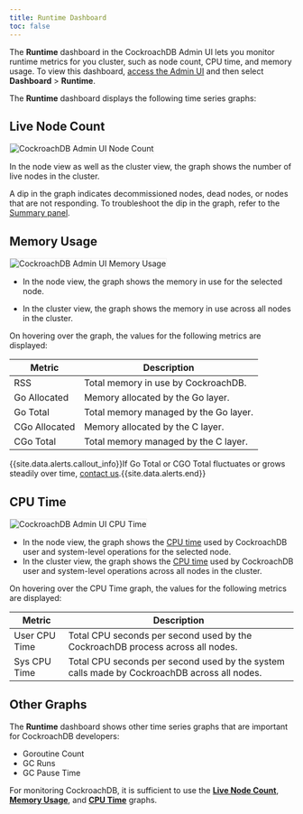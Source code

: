```yaml
---
title: Runtime Dashboard
toc: false
---
```


The **Runtime** dashboard in the CockroachDB Admin UI lets you monitor runtime metrics for you cluster, such as node count, CPU time, and memory usage. To view this dashboard, [access the Admin UI](admin-ui-access-and-navigate.html#access-the-admin-ui) and then select **Dashboard** > **Runtime**.

<div id="toc"></div>

The **Runtime** dashboard displays the following time series graphs:

## Live Node Count

<img src="{{ 'images/v2.0/admin_ui_node_count.png' | relative_url }}" alt="CockroachDB Admin UI Node Count" style="border:1px solid #eee;max-width:100%" />

In the node view as well as the cluster view, the graph shows the number of live nodes in the cluster.

A dip in the graph indicates decommissioned nodes, dead nodes, or nodes that are not responding. To troubleshoot the dip in the graph, refer to the [Summary panel](admin-ui-access-and-navigate.html#summary-panel).

## Memory Usage

<img src="{{ 'images/v2.0/admin_ui_memory_usage.png' | relative_url }}" alt="CockroachDB Admin UI Memory Usage" style="border:1px solid #eee;max-width:100%" />

- In the node view, the graph shows the memory in use for the selected node.

- In the cluster view, the graph shows the memory in use across all nodes in the cluster.

On hovering over the graph, the values for the following metrics are displayed:

Metric | Description
--------|----
RSS | Total memory in use by CockroachDB.
Go Allocated | Memory allocated by the Go layer.
Go Total | Total memory managed by the Go layer.
CGo Allocated | Memory allocated by the C layer.
CGo Total | Total memory managed by the C layer.

{{site.data.alerts.callout_info}}If Go Total or CGO Total fluctuates or grows steadily over time, <a href="https://forum.cockroachlabs.com/">contact us</a>.{{site.data.alerts.end}}

## CPU Time

<img src="{{ 'images/v2.0/admin_ui_cpu_time.png' | relative_url }}" alt="CockroachDB Admin UI CPU Time" style="border:1px solid #eee;max-width:100%" />


- In the node view, the graph shows the [CPU time](https://en.wikipedia.org/wiki/CPU_time) used by CockroachDB user and system-level operations for the selected node.
- In the cluster view, the graph shows the [CPU time](https://en.wikipedia.org/wiki/CPU_time) used by CockroachDB user and system-level operations across all nodes in the cluster.

On hovering over the CPU Time graph, the values for the following metrics are displayed:

Metric | Description
--------|----
User CPU Time | Total CPU seconds per second used by the CockroachDB process across all nodes.
Sys CPU Time | Total CPU seconds per second used by the system calls made by CockroachDB across all nodes.

## Other Graphs

The **Runtime** dashboard shows other time series graphs that are important for CockroachDB developers:

- Goroutine Count
- GC Runs
- GC Pause Time

For monitoring CockroachDB, it is sufficient to use the [**Live Node Count**](#live-node-count), [**Memory Usage**](#memory-usage), and [**CPU Time**](#cpu-time) graphs.

